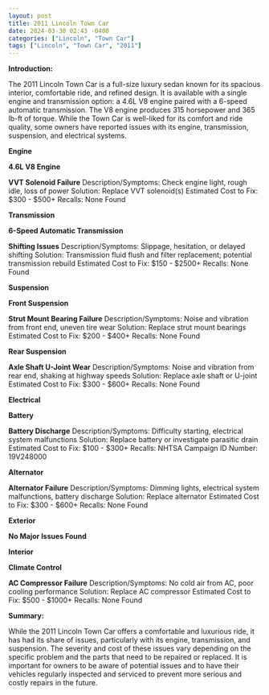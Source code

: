 ```yaml
---
layout: post
title: 2011 Lincoln Town Car
date: 2024-03-30 02:43 -0400
categories: ["Lincoln", "Town Car"]
tags: ["Lincoln", "Town Car", "2011"]
---
```

**Introduction:**

The 2011 Lincoln Town Car is a full-size luxury sedan known for its spacious interior, comfortable ride, and refined design. It is available with a single engine and transmission option: a 4.6L V8 engine paired with a 6-speed automatic transmission. The V8 engine produces 315 horsepower and 365 lb-ft of torque. While the Town Car is well-liked for its comfort and ride quality, some owners have reported issues with its engine, transmission, suspension, and electrical systems.

**Engine**

**4.6L V8 Engine**

**VVT Solenoid Failure**
Description/Symptoms: Check engine light, rough idle, loss of power
Solution: Replace VVT solenoid(s)
Estimated Cost to Fix: $300 - $500+
Recalls: None Found

**Transmission**

**6-Speed Automatic Transmission**

**Shifting Issues**
Description/Symptoms: Slippage, hesitation, or delayed shifting
Solution: Transmission fluid flush and filter replacement; potential transmission rebuild
Estimated Cost to Fix: $150 - $2500+
Recalls: None Found

**Suspension**

**Front Suspension**

**Strut Mount Bearing Failure**
Description/Symptoms: Noise and vibration from front end, uneven tire wear
Solution: Replace strut mount bearings
Estimated Cost to Fix: $200 - $400+
Recalls: None Found

**Rear Suspension**

**Axle Shaft U-Joint Wear**
Description/Symptoms: Noise and vibration from rear end, shaking at highway speeds
Solution: Replace axle shaft or U-joint
Estimated Cost to Fix: $300 - $600+
Recalls: None Found

**Electrical**

**Battery**

**Battery Discharge**
Description/Symptoms: Difficulty starting, electrical system malfunctions
Solution: Replace battery or investigate parasitic drain
Estimated Cost to Fix: $100 - $300+
Recalls: NHTSA Campaign ID Number: 19V248000

**Alternator**

**Alternator Failure**
Description/Symptoms: Dimming lights, electrical system malfunctions, battery discharge
Solution: Replace alternator
Estimated Cost to Fix: $300 - $600+
Recalls: None Found

**Exterior**

**No Major Issues Found**

**Interior**

**Climate Control**

**AC Compressor Failure**
Description/Symptoms: No cold air from AC, poor cooling performance
Solution: Replace AC compressor
Estimated Cost to Fix: $500 - $1000+
Recalls: None Found

**Summary:**

While the 2011 Lincoln Town Car offers a comfortable and luxurious ride, it has had its share of issues, particularly with its engine, transmission, and suspension. The severity and cost of these issues vary depending on the specific problem and the parts that need to be repaired or replaced. It is important for owners to be aware of potential issues and to have their vehicles regularly inspected and serviced to prevent more serious and costly repairs in the future.
